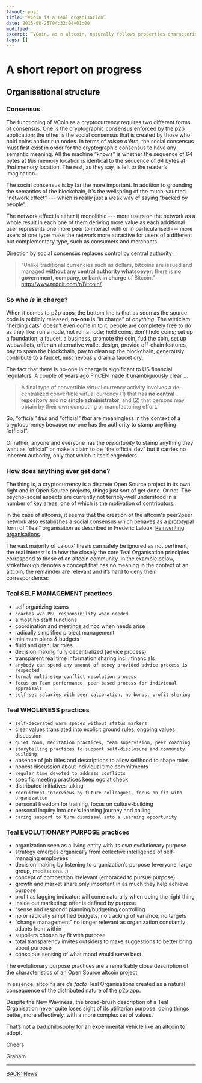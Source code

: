```yaml
---
layout: post
title: “VCoin is a Teal organisation”
date: 2015-08-25T04:32:04+01:00
modified:
excerpt: “VCoin, as n altcoin, naturally follows properties characteristic of a Teal organisation. This is a Good Thing. ”
tags: []
---
```


# A short report on progress

## Organisational structure

### Consensus

The functioning of VCoin as a cryptocurrency requires two different forms of consensus. One is the cryptographic consensus enforced by the p2p application; the other is the social consensus that is created by those who hold coins and/or run nodes. In terms of *raison d’être*, the social consensus must first exist in order for the cryptographic consensus to have any semantic meaning. All the machine “knows” is whether the sequence of 64 bytes at *this* memory location is identical to the sequence of 64 bytes at *that* memory location. The rest, as they say, is left to the reader’s imagination.

The social consensus is by far the more important. In addition to grounding the semantics of the blockchain, it's the wellspring of the much-vaunted “network effect” --- which is really just a weak way of saying “backed by people”.

The network effect is either i) monolithic --- more users on the network as a whole result in each one of them deriving more value as each additional user represents one more peer to interact with or ii) particularised --- more users of one type make the network more attractive for users of a different but complementary type, such as consumers and merchants.

Direction by social consensus replaces control by central authority :

> “Unlike traditional currencies such as dollars, bitcoins are issued and managed **without any central authority whatsoever**: there is **no government, company, or bank in charge** of Bitcoin.”  - http://www.reddit.com/r/Bitcoin/


### So who *is* in charge?
When it comes to p2p apps, the bottom line is that as soon as the source code is publicly released, **no-one** is ”in charge” of *anything*. The witticism “herding cats” doesn’t even come in to it; people are completely free to do as they like: run a node, not run a node; hold coins, don't hold coins; set up a foundation, a faucet, a business, promote the coin, fud the coin, set up webwallets, offer an alternative wallet design, provide off-chain features, pay to spam the blockchain, pay to clean up the blockchain, generously contribute to a faucet, mischevously drain a faucet dry.

The fact that there is no-one in charge is significant to US financial regulators. A couple of years ago [FinCEN made it unambiguously clear](http://www.fincen.gov/statutes_regs/guidance/html/FIN-2013-G001.html) ...

> A final type of convertible virtual currency activity involves a de-centralized convertible virtual currency (1) that has **no central repository** and **no single administrator**, and (2) that persons may obtain by their own computing or manufacturing effort.

So, “official” *this* and “official” *that* are meaningless in the context of a cryptocurrency because no-one has the authority to stamp anything “official”.

Or rather, anyone and everyone has the *opportunity* to stamp anything they want as “official” or make a claim to be “the official dev” but it carries no inherent authority, only that which it itself engenders.

### How does anything ever get done?
The thing is, a cryptocurrency is a discrete Open Source project in its own right and in Open Source projects, things just sort of get done. Or not. The psycho-social aspects are currently not terribly-well understood in a number of key areas, one of which is the motivation of contributors.

In the case of altcoins, it seems that the creation of the altcoin's peer2peer network also establishes a social consensus which behaves as a prototypal form of “Teal” organisation as described in Frederic Laloux’ [Reinventing organisations](http://www.reinventingorganizations.com/uploads/2/1/9/8/21988088/140305_laloux_reinventing_organizations.pdf).

The vast majority of Laloux’ thesis can safely be ignored as not pertinent, the real interest is in how the closely the core Teal Organisation principles correspond to those of an altcoin community. In the example below, strikethrough denotes a concept that has no meaning in the context of an altcoin, the remainder are relevant and it’s hard to deny their correspondence:

### Teal SELF MANAGEMENT practices

* self organizing teams
* `coaches w/o P&L responsibility when needed`
* almost no staff functions
* coordination and meetings ad hoc when needs arise
* radically simplified project management
* minimum plans & budgets
* fluid and granular roles
* decision making fully decentralized (advice process)
* transparent real time information sharing incl,. financials
* `anybody can spend any amount of money provided advice process is respected`
* `formal multi-step conflict resolution process`
* `focus on Team performance, peer-based process for individual appraisals`
* `self-set salaries with peer calibration, no bonus, profit sharing`


### Teal WHOLENESS practices

* `self-decorated warm spaces without status markers`
* clear values translated into explicit ground rules, ongoing values discussion
* `quiet room, meditation practices, team supervision, peer coaching`
* `storytelling practices to support self-disclosure and community building`
* absence of job titles and descriptions to allow selfhood to shape roles
* honest discussion about individual time commitments
* `regular time devoted to address conflicts`
* specific meeting practices keep ego at check
* distributed initiatives taking
* `recruitment interviews by future colleagues, focus on fit with organization`
* personal freedom for training, focus on culture-building
* personal inquiry into one‘s learning journey and calling
* `caring support to turn dismissal into a learning opportunity`


### Teal EVOLUTIONARY PURPOSE practices

* organization seen as a living entity with its own evolutionary purpose
* strategy emerges organically from collective intelligence of self-managing employees
* decision making by listening to organization‘s purpose (everyone, large group, meditations…)
* concept of competition irrelevant (embraced to pursue purpose)
* growth and market share only important in as much they help achieve purpose
* profit as lagging indicator: will come naturally when doing the right thing
* inside out marketing: offer is defined by purpose
* “sense and respond” planning/budgeting/controlling
* no or radically simplified budgets, no tracking of variance; no targets
* “change management” no longer relevant as organization constantly adapts from within
* suppliers chosen by fit with purpose
* total transparency invites outsiders to make suggestions to better bring about purpose
* conscious sensing of what mood would serve best


The evolutionary purpose practices are a remarkably close description of the characteristics of an Open Source altcoin project. 

In essence, altcoins are *de facto* Teal Organisations created as a natural consequence of the distributed nature of the p2p app.

Despite the New Waviness, the broad-brush description of a Teal Organisation never quite loses sight of its utilitarian purpose: doing things better, more effectively, with a more complex set of values.

That’s not a bad philosophy for an experimental vehicle like an altcoin to adopt. 

Cheers

Graham

---

<div><a markdown="0" href="{{ site.url }}/news" class="btn">BACK: News</a></div>